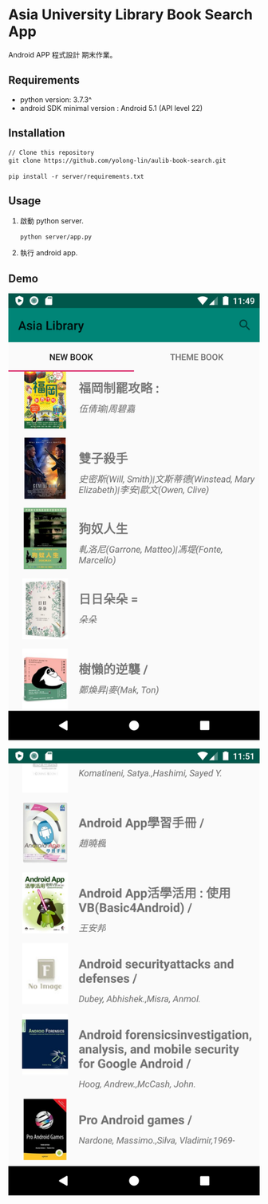 # Asia University Library Book Search App

Android APP 程式設計 期末作業。

## Requirements

- python version: 3.7.3^
- android SDK minimal version : Android 5.1 (API level 22)

## Installation

```
// Clone this repository
git clone https://github.com/yolong-lin/aulib-book-search.git

pip install -r server/requirements.txt
```

## Usage

1. 啟動 python server.

   ```
   python server/app.py
   ```

2. 執行 android app.

## Demo

![新書](new_book.png)

![搜尋書籍: Android](search_book.png)